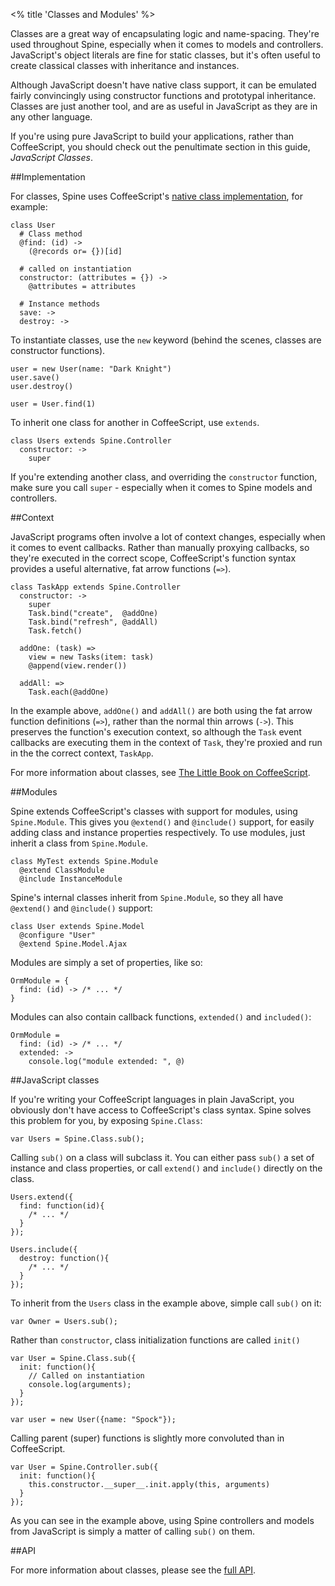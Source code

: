 <% title 'Classes and Modules' %>

Classes are a great way of encapsulating logic and name-spacing. They're used throughout Spine, especially when it comes to models and controllers. JavaScript's object literals are fine for static classes, but it's often useful to create classical classes with inheritance and instances.

Although JavaScript doesn't have native class support, it can be emulated fairly convincingly using constructor functions and prototypal inheritance. Classes are just another tool, and are as useful in JavaScript as they are in any other language. 

If you're using pure JavaScript to build your applications, rather than CoffeeScript, you should check out the penultimate section in this guide, *JavaScript Classes*. 

##Implementation

For classes, Spine uses CoffeeScript's [native class implementation](http://arcturo.github.com/library/coffeescript/03_classes.html), for example:

    class User
      # Class method
      @find: (id) ->
        (@records or= {})[id]
      
      # called on instantiation
      constructor: (attributes = {}) ->
        @attributes = attributes

      # Instance methods
      save: ->
      destroy: ->
      
To instantiate classes, use the `new` keyword (behind the scenes, classes are constructor functions).
      
    user = new User(name: "Dark Knight")
    user.save()
    user.destroy()
    
    user = User.find(1)
    
To inherit one class for another in CoffeeScript, use `extends`.

    class Users extends Spine.Controller
      constructor: ->
        super

If you're extending another class, and overriding the `constructor` function, make sure you call `super` - especially when it comes to Spine models and controllers.

##Context

JavaScript programs often involve a lot of context changes, especially when it comes to event callbacks. Rather than manually proxying callbacks, so they're executed in the correct scope, CoffeeScript's function syntax provides a useful alternative, fat arrow functions (`=>`). 

    class TaskApp extends Spine.Controller
      constructor: ->
        super
        Task.bind("create",  @addOne)
        Task.bind("refresh", @addAll)
        Task.fetch()

      addOne: (task) =>
        view = new Tasks(item: task)
        @append(view.render())

      addAll: =>
        Task.each(@addOne)
        
In the example above, `addOne()` and `addAll()` are both using the fat arrow function definitions (`=>`), rather than the normal thin arrows (`->`). This preserves the function's execution context, so although the `Task` event callbacks are executing them in the context of `Task`, they're proxied and run in the the correct context, `TaskApp`.
    
For more information about classes, see [The Little Book on CoffeeScript](http://arcturo.github.com/library/coffeescript/03_classes.html).

##Modules

Spine extends CoffeeScript's classes with support for modules, using `Spine.Module`. This gives you `@extend()` and `@include()` support, for easily adding class and instance properties respectively. To use modules, just inherit a class from `Spine.Module`.
    
    class MyTest extends Spine.Module
      @extend ClassModule
      @include InstanceModule
      
Spine's internal classes inherit from `Spine.Module`, so they all have `@extend()` and `@include()` support:

    class User extends Spine.Model
      @configure "User"
      @extend Spine.Model.Ajax
  
Modules are simply a set of properties, like so:
    
    OrmModule = {
      find: (id) -> /* ... */
    }
    
Modules can also contain callback functions, `extended()` and `included()`:

    OrmModule =
      find: (id) -> /* ... */
      extended: -> 
        console.log("module extended: ", @)

##JavaScript classes

If you're writing your CoffeeScript languages in plain JavaScript, you obviously don't have access to CoffeeScript's class syntax. Spine solves this problem for you, by exposing `Spine.Class`:

    var Users = Spine.Class.sub();
    
Calling `sub()` on a class will subclass it. You can either pass `sub()` a set of instance and class properties, or call `extend()` and `include()` directly on the class. 
    
    Users.extend({
      find: function(id){
        /* ... */         
      }
    });
    
    Users.include({
      destroy: function(){
        /* ... */ 
      }
    });
    
To inherit from the `Users` class in the example above, simple call `sub()` on it:

    var Owner = Users.sub();
    
Rather than `constructor`, class initialization functions are called `init()`

    var User = Spine.Class.sub({
      init: function(){
        // Called on instantiation
        console.log(arguments);
      }
    });
    
    var user = new User({name: "Spock"});

Calling parent (super) functions is slightly more convoluted than in CoffeeScript.

    var User = Spine.Controller.sub({
      init: function(){
        this.constructor.__super__.init.apply(this, arguments)
      }
    });
    
As you can see in the example above, using Spine controllers and models from JavaScript is simply a matter of calling `sub()` on them.

##API

For more information about classes, please see the [full API](<%= api_path("classes") %>).